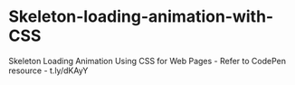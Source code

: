 # Skeleton-loading-animation-with-CSS
Skeleton Loading Animation Using CSS for Web Pages - Refer to CodePen resource - t.ly/dKAyY
